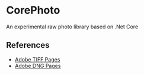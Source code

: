 # CorePhoto
An experimental raw photo library based on .Net Core

## References
- [Adobe TIFF Pages](http://partners.adobe.com/public/developer/tiff/index.html)
- [Adobe DNG Pages](https://helpx.adobe.com/photoshop/digital-negative.html)
